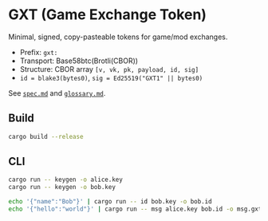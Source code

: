 # GXT (Game Exchange Token)

Minimal, signed, copy-pasteable tokens for game/mod exchanges.

- Prefix: `gxt:`
- Transport: Base58btc(Brotli(CBOR))
- Structure: CBOR array `[v, vk, pk, payload, id, sig]`
- `id = blake3(bytes0)`, `sig = Ed25519("GXT1" || bytes0)`

See [`spec.md`](spec.md) and [`glossary.md`](glossary.md).

## Build

```bash
cargo build --release
```

## CLI

```bash
cargo run -- keygen -o alice.key
cargo run -- keygen -o bob.key

echo '{"name":"Bob"}' | cargo run -- id bob.key -o bob.id
echo '{"hello":"world"}' | cargo run -- msg alice.key bob.id -o msg.gxt
```
